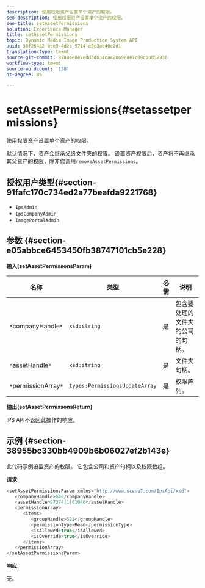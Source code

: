 ```yaml
---
description: 使用权限资产设置单个资产的权限。
seo-description: 使用权限资产设置单个资产的权限。
seo-title: setAssetPermissions
solution: Experience Manager
title: setAssetPermissions
topic: Dynamic Media Image Production System API
uuid: 38f26482-bce9-4d2c-9714-e8c3ae40c2d1
translation-type: tm+mt
source-git-commit: 97a84e8e7edd3d834ca42069eae7c09c00d57938
workflow-type: tm+mt
source-wordcount: '138'
ht-degree: 8%

---
```



# setAssetPermissions{#setassetpermissions}

使用权限资产设置单个资产的权限。

默认情况下，资产会继承父级文件夹的权限。 设置资产权限后，资产将不再继承其父资产的权限，除非您调用`removeAssetPermissions`。

## 授权用户类型{#section-91fafc170c734ed2a77beafda9221768}

* `IpsAdmin`
* `IpsCompanyAdmin`
* `ImagePortalAdmin`

## 参数 {#section-e05abbce6453450fb38747101cb5e228}

**输入(setAssetPermissonsParam)**

| 名称 | 类型 | 必需 | 说明 |
|---|---|---|---|
| `*`companyHandle`*` | `xsd:string` | 是 | 包含要处理的文件夹的公司的句柄。 |
| `*`assetHandle`*` | `xsd:string` | 是 | 文件夹句柄。 |
| `*`permissionArray`*` | `types:PermissionsUpdateArray` | 是 | 权限阵列。 |

**输出(setAssetPermissonsReturn)**

IPS API不返回此操作的响应。

## 示例 {#section-38955bc330bb4909b6b06027ef2b143e}

此代码示例设置资产的权限。 它包含公司和资产句柄以及权限数组。

**请求**

```java
<setAssetPermissionsParam xmlns="http://www.scene7.com/IpsApi/xsd">
   <companyHandle>64</companyHandle>
   <assetHandle>97374|1|61046</assetHandle>
   <permissionArray>
      <items>
         <groupHandle>521</groupHandle>
         <permissionType>Read</permissionType>
         <isAllowed>true</isAllowed>
         <isOverride>true</isOverride>
      </items>
   </permissionArray>
</setAssetPermissionsParam>
```

**响应**

无。
